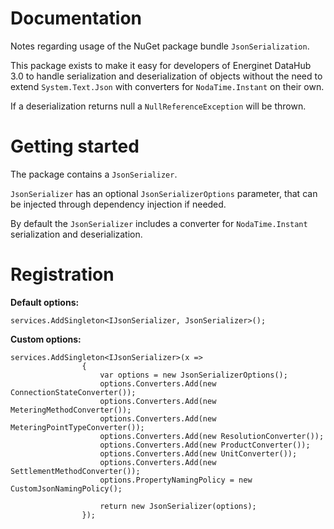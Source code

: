 # Documentation

Notes regarding usage of the NuGet package bundle `JsonSerialization`.

This package exists to make it easy for developers of Energinet DataHub 3.0 to handle serialization and deserialization of objects without the need to extend `System.Text.Json` with converters for `NodaTime.Instant` on their own.

If a deserialization returns null a `NullReferenceException` will be thrown.

# Getting started

The package contains a `JsonSerializer`.

`JsonSerializer` has an optional `JsonSerializerOptions` parameter, that can be injected through dependency injection if needed.

By default the `JsonSerializer` includes a converter for `NodaTime.Instant` serialization and deserialization.

# Registration

**Default options:**

```
services.AddSingleton<IJsonSerializer, JsonSerializer>();
```

**Custom options:**

```
services.AddSingleton<IJsonSerializer>(x =>
                {
                    var options = new JsonSerializerOptions();
                    options.Converters.Add(new ConnectionStateConverter());
                    options.Converters.Add(new MeteringMethodConverter());
                    options.Converters.Add(new MeteringPointTypeConverter());
                    options.Converters.Add(new ResolutionConverter());
                    options.Converters.Add(new ProductConverter());
                    options.Converters.Add(new UnitConverter());
                    options.Converters.Add(new SettlementMethodConverter());
                    options.PropertyNamingPolicy = new CustomJsonNamingPolicy();

                    return new JsonSerializer(options);
                });
```

